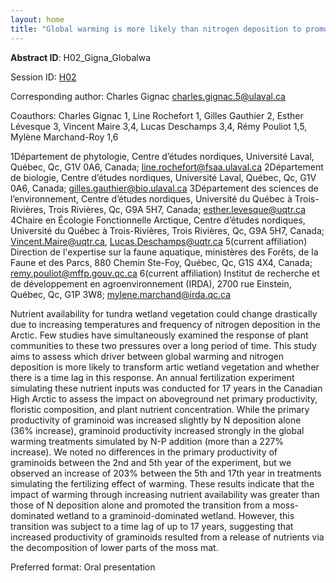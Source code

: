 ```yaml
---
layout: home
title: "Global warming is more likely than nitrogen deposition to promote a transition from moss-dominated to graminoid-dominated wetland tundra in the High-Arctic."
---
```



**Abstract ID**: H02_Gigna_Globalwa

Session ID: [H02](.)

Corresponding author: Charles Gignac <a href="mailto:charles.gignac.5@ulaval.ca">charles.gignac.5@ulaval.ca</a>

Coauthors: Charles Gignac 1,
 Line Rochefort 1,
 Gilles Gauthier 2,
 Esther Lévesque 3,
 Vincent Maire 3,4,
 Lucas Deschamps 3,4,
 Rémy Pouliot 1,5,
 Mylène Marchand-Roy 1,6
 
 1Département de phytologie, Centre d’études nordiques, Université Laval, Québec, Qc, G1V 0A6, Canada; line.rochefort@fsaa.ulaval.ca
 2Département de biologie, Centre d’études nordiques, Université Laval, Québec, Qc, G1V 0A6, Canada; gilles.gauthier@bio.ulaval.ca 
 3Département des sciences de l’environnement, Centre d’études nordiques, Université du Québec à Trois-Rivières, Trois Rivières, Qc, G9A 5H7, Canada; esther.levesque@uqtr.ca 
 4Chaire en Écologie Fonctionnelle Arctique, Centre d’études nordiques, Université du Québec à Trois-Rivières, Trois Rivières, Qc, G9A 5H7, Canada; Vincent.Maire@uqtr.ca, Lucas.Deschamps@uqtr.ca
 5(current affiliation) Direction de l'expertise sur la faune aquatique, ministères des Forêts, de la Faune et des Parcs, 880 Chemin Ste-Foy, Québec, Qc, G1S 4X4, Canada; remy.pouliot@mffp.gouv.qc.ca
 6(current affiliation) Institut de recherche et de développement en agroenvironnement (IRDA), 2700 rue Einstein, Québec, Qc, G1P 3W8; mylene.marchand@irda.qc.ca 

Nutrient availability for tundra wetland vegetation could change drastically due to increasing temperatures and frequency of nitrogen deposition in the Arctic. Few studies have simultaneously examined the response of plant communities to these two pressures over a long period of time. This study aims to assess which driver between global warming and nitrogen deposition is more likely to transform artic wetland vegetation and whether there is a time lag in this response. An annual fertilization experiment simulating these nutrient inputs was conducted for 17 years in the Canadian High Arctic to assess the impact on aboveground net primary productivity, floristic composition, and plant nutrient concentration. While the primary productivity of graminoid was increased slightly by N deposition alone (36% increase), graminoid productivity increased strongly in the global warming treatments simulated by N-P addition (more than a 227% increase). We noted no differences in the primary productivity of graminoids between the 2nd and 5th year of the experiment, but we observed an increase of 203% between the 5th and 17th year in treatments simulating the fertilizing effect of warming. These results indicate that the impact of warming through increasing nutrient availability was greater than those of N deposition alone and promoted the transition from a moss-dominated wetland to a graminoid-dominated wetland. However, this transition was subject to a time lag of up to 17 years, suggesting that increased productivity of graminoids resulted from a release of nutrients via the decomposition of lower parts of the moss mat.

Preferred format: Oral presentation
